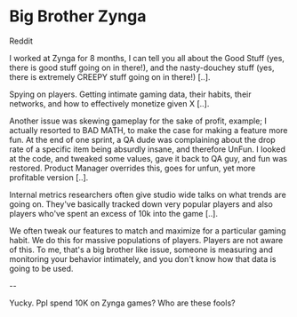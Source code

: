 # Big Brother Zynga

Reddit

I worked at Zynga for 8 months, I can tell you all about the Good Stuff (yes, there is good stuff going on in there!), and the nasty-douchey stuff (yes, there is extremely CREEPY stuff going on in there!) [..].

Spying on players. Getting intimate gaming data, their habits, their networks, and how to effectively monetize given X [..].

Another issue was skewing gameplay for the sake of profit, example; I actually resorted to BAD MATH, to make the case for making a feature more fun. At the end of one sprint, a QA dude was complaining about the drop rate of a specific item being absurdly insane, and therefore UnFun. I looked at the code, and tweaked some values, gave it back to QA guy, and fun was restored. Product Manager overrides this, goes for unfun, yet more profitable version [..].

Internal metrics researchers often give studio wide talks on what trends are going on. They've basically tracked down very popular players and also players who've spent an excess of 10k into the game [..].

We often tweak our features to match and maximize for a particular gaming habit. We do this for massive populations of players. Players are not aware of this. To me, that's a big brother like issue, someone is measuring and monitoring your behavior intimately, and you don't know how that data is going to be used.

--

Yucky. Ppl spend 10K on Zynga games? Who are these fools?
